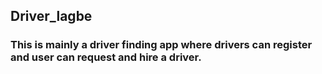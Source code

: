 ## Driver_lagbe 
### This is mainly a driver finding app where drivers can register and user can request and hire a driver.
